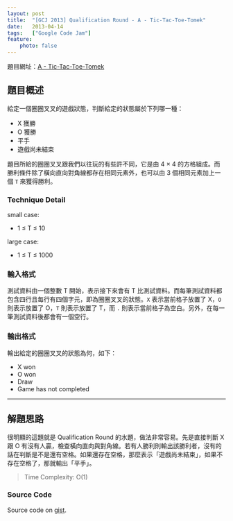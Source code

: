 ```yaml
---
layout: post
title:  "[GCJ 2013] Qualification Round - A - Tic-Tac-Toe-Tomek"
date:   2013-04-14
tags:   ["Google Code Jam"]
feature:
    photo: false
---
```


題目網址：[A - Tic-Tac-Toe-Tomek](https://code.google.com/codejam/contest/2270488/dashboard#s=p0)

## 題目概述

給定一個圈圈叉叉的遊戲狀態，判斷給定的狀態屬於下列哪一種：

- X 獲勝
- O 獲勝
- 平手
- 遊戲尚未結束

題目所給的圈圈叉叉跟我們以往玩的有些許不同，它是由 4 × 4 的方格組成。而勝利條件除了橫向直向對角線都存在相同元素外，也可以由 3 個相同元素加上一個 `T` 來獲得勝利。

### Technique Detail

small case:

- 1 ≤ T ≤ 10

large case:

- 1 ≤ T ≤ 1000

### 輸入格式

測試資料由一個整數 T 開始，表示接下來會有 T 比測試資料。而每筆測試資料都包含四行且每行有四個字元，即為圈圈叉叉的狀態。`X` 表示當前格子放置了 X，`O` 則表示放置了 O，`T` 則表示放置了 T，而 `.` 則表示當前格子為空白。另外，在每一筆測試資料後都會有一個空行。

### 輸出格式

輸出給定的圈圈叉叉的狀態為何，如下：

- X won
- O won
- Draw
- Game has not completed

---

## 解題思路

很明顯的這題就是 Qualification Round 的水題，做法非常容易。先是直接判斷 X 跟 O 有沒有人贏，檢查橫向直向與對角線。若有人勝利則輸出該勝利者，沒有的話在判斷是不是還有空格。如果還存在空格，那麼表示「遊戲尚未結束」，如果不存在空格了，那就輸出「平手」。

> Time Complexity: O(1)

### Source Code

<script src="https://gist.github.com/KuoE0/5381830.js"></script>

Source code on [gist](https://gist.github.com/5381830).
